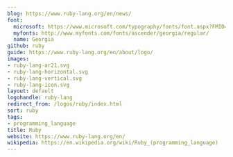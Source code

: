 ```yaml
---
blog: https://www.ruby-lang.org/en/news/
font:
  microsoft: https://www.microsoft.com/typography/fonts/font.aspx?FMID=1932
  myfonts: http://www.myfonts.com/fonts/ascender/georgia/regular/
  name: Georgia
github: ruby
guide: https://www.ruby-lang.org/en/about/logo/
images:
- ruby-lang-ar21.svg
- ruby-lang-horizontal.svg
- ruby-lang-vertical.svg
- ruby-lang-icon.svg
layout: default
logohandle: ruby-lang
redirect_from: /logos/ruby/index.html
sort: ruby
tags:
- programming_language
title: Ruby
website: https://www.ruby-lang.org/en/
wikipedia: https://en.wikipedia.org/wiki/Ruby_(programming_language)
---
```

